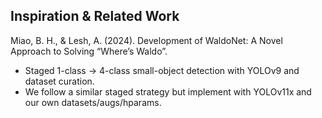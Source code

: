 ## Inspiration & Related Work

Miao, B. H., & Lesh, A. (2024). Development of WaldoNet: A Novel Approach to Solving “Where’s Waldo”.
- Staged 1-class → 4-class small-object detection with YOLOv9 and dataset curation.
- We follow a similar staged strategy but implement with YOLOv11x and our own datasets/augs/hparams.
